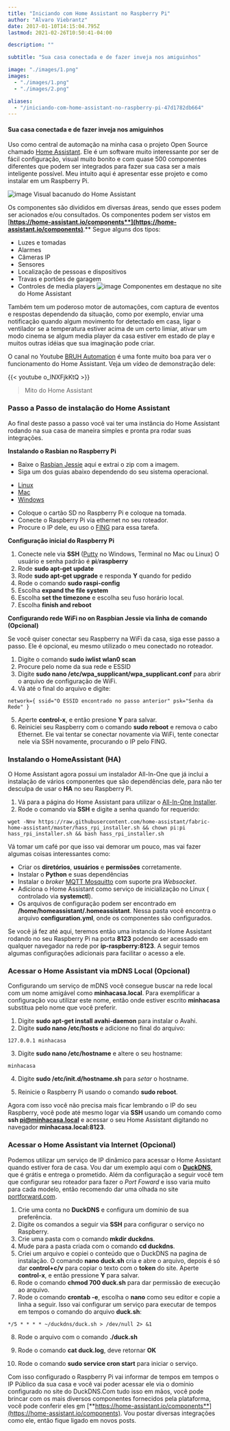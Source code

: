 ```yaml
---
title: "Iniciando com Home Assistant no Raspberry Pi"
author: "Alvaro Viebrantz"
date: 2017-01-10T14:15:04.795Z
lastmod: 2021-02-26T10:50:41-04:00

description: ""

subtitle: "Sua casa conectada e de fazer inveja nos amiguinhos"

image: "./images/1.png"
images:
  - "./images/1.png"
  - "./images/2.png"

aliases:
  - "/iniciando-com-home-assistant-no-raspberry-pi-47d1782db664"
---
```


#### Sua casa conectada e de fazer inveja nos amiguinhos

Uso como central de automação na minha casa o projeto Open Source chamado [Home Assistant](http://home-assistant.io). Ele é um software muito interessante por ser de fácil configuração, visual muito bonito e com quase 500 componentes diferentes que podem ser integrados para fazer sua casa ser a mais inteligente possível. Meu intuito aqui é apresentar esse projeto e como instalar em um Raspberry Pi.

![image](./images/1.png)
Visual bacanudo do Home Assistant

Os componentes são divididos em diversas áreas, sendo que esses podem ser acionados e/ou consultados. Os componentes podem ser vistos em [**https://home-assistant.io/components**](https://home-assistant.io/components)**.** Segue alguns dos tipos:

- Luzes e tomadas
- Alarmes
- Câmeras IP
- Sensores
- Localização de pessoas e dispositivos
- Travas e portões de garagem
- Controles de media players
  ![image](./images/2.png)
  Componentes em destaque no site do Home Assistant

Também tem um poderoso motor de automações, com captura de eventos e respostas dependendo da situação, como por exemplo, enviar uma notificação quando algum movimento for detectado em casa, ligar o ventilador se a temperatura estiver acima de um certo limiar, ativar um modo cinema se algum media player da casa estiver em estado de play e muitos outras idéias que sua imaginação pode criar.

O canal no Youtube [BRUH Automation](https://www.youtube.com/channel/UCLecVrux63S6aYiErxdiy4w) é uma fonte muito boa para ver o funcionamento do Home Assistant. Veja um vídeo de demonstração dele:

{{< youtube o_INXFjkKtQ >}}

> Mito do Home Assistant

### Passo a Passo de instalação do Home Assistant

Ao final deste passo a passo você vai ter uma instância do Home Assistant rodando na sua casa de maneira simples e pronta pra rodar suas integrações.

**Instalando o Rasbian no Raspberry Pi**

- Baixe o [Rasbian Jessie](https://www.raspberrypi.org/downloads/raspbian/) aqui e extrai o zip com a imagem.
- Siga um dos guias abaixo dependendo do seu sistema operacional.

* [Linux](https://www.raspberrypi.org/documentation/installation/installing-images/linux.md)
* [Mac](https://www.raspberrypi.org/documentation/installation/installing-images/mac.md)
* [Windows](https://www.raspberrypi.org/documentation/installation/installing-images/windows.md)

- Coloque o cartão SD no Raspberry Pi e coloque na tomada.
- Conecte o Raspberry Pi via ethernet no seu roteador.
- Procure o IP dele, eu uso o [FING](https://www.fing.io) para essa tarefa.

**Configuração inicial do Raspberry Pi**

1.  Conecte nele via **SSH** ([Putty](http://www.putty.org/) no Windows, Terminal no Mac ou Linux)
    O usuário e senha padrão é **pi**/**raspberry**
2.  Rode **sudo apt-get update**
3.  Rode **sudo apt-get upgrade** e responda **Y** quando for pedido
4.  Rode o comando **sudo raspi-config**
5.  Escolha **expand the file system**
6.  Escolha **set the timezone** e escolha seu fuso horário local.
7.  Escolha **finish and reboot**

**Configurando rede WiFi no on Raspbian Jessie via linha de comando (Opcional)**

Se você quiser conectar seu Raspberry na WiFi da casa, siga esse passo a passo. Ele é opcional, eu mesmo utilizado o meu conectado no roteador.

1.  Digite o comando **sudo iwlist wlan0 scan**
2.  Procure pelo nome da sua rede e ESSID
3.  Digite **sudo nano /etc/wpa_supplicant/wpa_supplicant.conf** para abrir o arquivo de configuração de WiFi.
4.  Vá até o final do arquivo e digite:

```
network={ ssid="O ESSID encontrado no passo anterior" psk="Senha da Rede" }
```

5.  Aperte **control-x**, e então presione **Y** para salvar.
6.  Reiniciei seu Raspberry com o comando **sudo reboot** e remova o cabo Ethernet. Ele vai tentar se conectar novamente via WiFi, tente conectar nele via SSH novamente, procurando o IP pelo FING.

### Instalando o HomeAssistant (HA)

O Home Assistant agora possui um instalador All-In-One que já inclui a instalação de vários componentes que são dependências dele, para não ter desculpa de usar o **HA** no seu Raspberry Pi.

1.  Vá para a página do Home Assistant para utilizar o [All-In-One Installer](https://home-assistant.io/getting-started/installation-raspberry-pi-all-in-one/).
2.  Rode o comando via **SSH** e digite a senha quando for requerido:

```
wget -Nnv https://raw.githubusercontent.com/home-assistant/fabric-home-assistant/master/hass_rpi_installer.sh && chown pi:pi hass_rpi_installer.sh && bash hass_rpi_installer.sh
```

Vá tomar um café por que isso vai demorar um pouco, mas vai fazer algumas coisas interessantes como:

- Criar os **diretórios**, **usuários** e **permissões** corretamente.
- Instalar o **Python** e suas dependências
- Instalar o _broker_ [MQTT Mosquitto](http://mosquitto.org) com suporte pra _Websocket_.
- Adiciona o Home Assistant como serviço de inicialização no Linux ( controlado via **systemctl**).
- Os arquivos de configuração podem ser encontrado em **/home/homeassistant/.homeassistant**. Nessa pasta você encontra o arquivo **configuration.yml**, onde os componentes são configurados.

Se você já fez até aqui, teremos então uma instancia do Home Assistant rodando no seu Raspberry Pi na porta **8123** podendo ser acessado em qualquer navegador na rede por **ip-raspberry:8123**. A seguir temos algumas configurações adicionais para facilitar o acesso a ele.

### Acessar o Home Assistant via mDNS Local (Opcional)

Configurando um serviço de mDNS você consegue buscar na rede local com um nome amigável como **minhacasa.local**. Para exemplificar a configuração vou utilizar este nome, então onde estiver escrito **minhacasa** substitua pelo nome que você preferir.

1.  Digite **sudo apt-get install avahi-daemon** para instalar o Avahi.
2.  Digite **sudo nano /etc/hosts** e adicione no final do arquivo:

```
127.0.0.1 minhacasa
```

3.  Digite **sudo nano /etc/hostname** e altere o seu hostname:

```
minhacasa
```

4.  Digite **sudo /etc/init.d/hostname.sh** para _setar_ o hostname.

5.  Reinicie o Raspberry Pi usando o comando **sudo reboot**.

Agora com isso você não precisa mais ficar lembrando o IP do seu Raspberry, você pode até mesmo logar via **SSH** usando um comando como **ssh pi@minhacasa.local** e acessar o seu Home Assistant digitando no navegador **minhacasa.local:8123**.

### Acessar o Home Assistant via Internet (Opcional)

Podemos utilizar um serviço de IP dinâmico para acessar o Home Assistant quando estiver fora de casa. Vou dar um exemplo aqui com o [**DuckDNS**](http://duckdns.org/), que é grátis e entrega o prometido. Além da configuração a seguir você tem que configurar seu roteador para fazer o _Port Foward_ e isso varia muito para cada modelo, então recomendo dar uma olhada no site [portforward.com](https://portforward.com).

1.  Crie uma conta no **DuckDNS** e configura um domínio de sua preferência.
2.  Digite os comandos a seguir via **SSH** para configurar o serviço no Raspberry.
3.  Crie uma pasta com o comando **mkdir duckdns**.
4.  Mude para a pasta criada com o comando **cd duckdns**.
5.  Criei um arquivo e copiei o conteúdo que o DuckDNS na pagina de instalação. O comando **nano duck.sh** cria e abre o arquivo, depois é só dar **control+c/v** para copiar o texto com o **token** do site. Aperte **control-x**, e então pressione **Y** para salvar.
6.  Rode o comando **chmod 700 duck.sh** para dar permissão de execução ao arquivo.
7.  Rode o comando **crontab -e**, escolha o **nano** como seu editor e copie a linha a seguir. Isso vai configurar um serviço para executar de tempos em tempos o comando do arquivo **duck.sh**:

```
*/5 * * * * ~/duckdns/duck.sh > /dev/null 2> &1
```

8.  Rode o arquivo com o comando **./duck.sh**

9.  Rode o comando **cat duck.log**, deve retornar **OK**

10. Rode o comando **sudo service cron start** para iniciar o serviço.

Com isso configurado o Raspberry Pi vai informar de tempos em tempos o IP Público da sua casa e você vai poder acessar ele via o domínio configurado no site do DuckDNS.Com tudo isso em mãos, você pode brincar com os mais diversos componentes fornecidos pela plataforma, você pode conferir eles [e](https://home-assistant.io/components/)m [**https://home-assistant.io/components**](https://home-assistant.io/components). Vou postar diversas integrações como ele, então fique ligado em novos posts.
